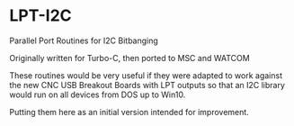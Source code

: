 # LPT-I2C
Parallel Port  Routines for I2C Bitbanging

Originally written for Turbo-C, then ported to MSC and WATCOM

These routines would be very useful if they were adapted to
work against the new CNC USB Breakout Boards with LPT outputs so that
an I2C library would run on all devices from DOS up to Win10.

Putting them here as an initial version intended for improvement.
